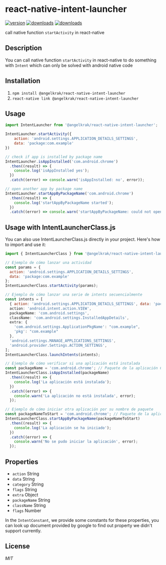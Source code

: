 # react-native-intent-launcher  
[![version](https://img.shields.io/npm/v/@angelkrak/react-native-intent-launcher.svg)](https://www.npmjs.com/package/@angelkrak/react-native-intent-launcher) [![downloads](https://img.shields.io/npm/dm/@angelkrak/react-native-intent-launcher.svg?style=flat)](https://www.npmjs.com/package/@angelkrak/react-native-intent-launcher)
[![downloads](https://img.shields.io/npm/dt/@angelkrak/react-native-intent-launcher.svg?style=flat)](https://www.npmjs.com/package/@angelkrak/react-native-intent-launcher)  

call native function `startActivity` in react-native

## Description
You can call native function `startActivity` in react-native to do something with `Intent` which can only be solved with android native code

## Installation

1. `npm install @angelkrak/react-native-intent-launcher` 
2. `react-native link @angelkrak/react-native-intent-launcher`

## Usage
```javascript
import IntentLauncher from '@angelkrak/react-native-intent-launcher';

IntentLauncher.startActivity({
	action: 'android.settings.APPLICATION_DETAILS_SETTINGS',
	data: 'package:com.example'
})

// check if app is installed by package name
IntentLauncher.isAppInstalled('com.android.chrome')
  .then((result) => {
    console.log('isAppInstalled yes');
  })
  .catch((error) => console.warn('isAppInstalled: no', error));

// open another app by package name
IntentLauncher.startAppByPackageName('com.android.chrome')
  .then((result) => {
    console.log('startAppByPackageName started');
  })
  .catch((error) => console.warn('startAppByPackageName: could not open', error));
```

## Usage with IntentLauncherClass.js
You can also use IntentLauncherClass.js directly in your project. Here's how to import and use it:

```javascript
import { IntentLauncherClass } from '@angelkrak/react-native-intent-launcher'; 

// Ejemplo de cómo lanzar una actividad
const params = {
  action: 'android.settings.APPLICATION_DETAILS_SETTINGS',
  data: 'package:com.example'
};
IntentLauncherClass.startActivity(params);

// Ejemplo de cómo lanzar una serie de intents secuencialmente
const intents = [
  { action: 'android.settings.APPLICATION_DETAILS_SETTINGS', data: 'package:com.example' },
  action: 'android.intent.action.VIEW',
  packageName: 'com.android.settings',
  className: 'com.android.settings.InstalledAppDetails',
  extra: {
    'com.android.settings.ApplicationPkgName': "com.example",
    'pkg': "com.example"
  },
  'android.settings.MANAGE_APPLICATIONS_SETTINGS',
  'android.provider.Settings.ACTION_SETTINGS',
];
IntentLauncherClass.launchIntents(intents);

// Ejemplo de cómo verificar si una aplicación está instalada
const packageName = 'com.android.chrome'; // Paquete de la aplicación Chrome
IntentLauncherClass.isAppInstalled(packageName)
  .then((result) => {
    console.log('La aplicación está instalada');
  })
  .catch((error) => {
    console.warn('La aplicación no está instalada', error);
  });

// Ejemplo de cómo iniciar otra aplicación por su nombre de paquete
const packageNameToStart = 'com.android.chrome'; // Paquete de la aplicación Chrome
IntentLauncherClass.startAppByPackageName(packageNameToStart)
  .then((result) => {
    console.log('La aplicación se ha iniciado');
  })
  .catch((error) => {
    console.warn('No se pudo iniciar la aplicación', error);
  });
```

## Properties
* `action` String
* `data` String
* `category` String
* `flags` String
* `extra` Object
* `packageName` String
* `className` String
* `flags` Number

In the `IntentConstant`, we provide some constants for these properties, you can look up document provided by google to find out property we didn't support currently.

## License
*MIT*